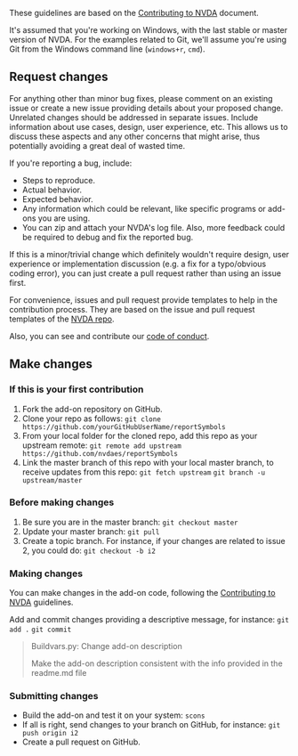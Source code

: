 These guidelines are based on the [Contributing to NVDA](https://github.com/nvaccess/nvda/wiki/Contributing) document.

It's assumed that you're working on Windows, with the last stable or master version of NVDA. For the examples related to Git, we'll assume you're using Git from the Windows command line (`windows+r`, `cmd`).

## Request changes ##

For anything other than minor bug fixes, please comment on an existing issue or create a new issue providing details about your proposed change. Unrelated changes should be addressed in separate issues. Include information about use cases, design, user experience, etc. This allows us to discuss these aspects and any other concerns that might arise, thus potentially avoiding a great deal of wasted time. 

If you're reporting a bug, include:

- Steps to reproduce.
- Actual behavior.
- Expected behavior.
- Any information which could be relevant, like specific programs or add-ons you are using.
- You can zip and attach your NVDA's log file. Also, more feedback could be required to debug and fix the reported bug.

If this is a minor/trivial change which definitely wouldn't require design, user experience or implementation discussion (e.g. a fix for a typo/obvious coding error), you can just create a pull request rather than using an issue first. 

For convenience, issues and pull request provide templates to help in the contribution process. They are based on the issue and pull request templates of the [NVDA repo](https://github.com/nvaccess/nvda).

Also, you can see and contribute our [code of conduct](https://github.com/nvdaes/reportSymbols/blob/master/CODE_OF_CONDUCT.md).

## Make changes ##

### If this is your first contribution ###

1. Fork the add-on repository on GitHub.
2. Clone your repo as follows:
`git clone https://github.com/yourGitHubUserName/reportSymbols`
3. From your local folder for the cloned repo, add this repo as your upstream remote:
`git remote add upstream https://github.com/nvdaes/reportSymbols`
4. Link the master branch of this repo with your local master branch, to receive updates from this repo:
`git fetch upstream`
`git branch -u upstream/master`

### Before making changes ###

1. Be sure you are in the master branch:
`git checkout master`
2. Update your master branch:
`git pull`
3. Create a topic branch. For instance, if your changes are related to issue 2, you could do:
`git checkout -b i2`

### Making changes ###

You can make changes in the add-on code, following the [Contributing to NVDA](https://github.com/nvaccess/nvda/wiki/Contributing) guidelines.

Add and commit changes providing a descriptive message, for instance:
`git add .`
`git commit`

> Buildvars.py: Change add-on description
>
> Make the add-on description consistent with the info provided in the readme.md file

### Submitting changes ###

- Build the add-on and test it on your system: `scons`
- If all is right, send changes to your branch on GitHub, for instance: `git push origin i2`
- Create a pull request on GitHub.
